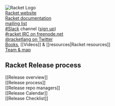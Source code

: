 ![Racket Logo](https://racket-lang.org/logo-and-text-1-2.png)  
[Racket website](http://racket-lang.org)  
[Racket documentation](http://docs.racket-lang.org)  
[mailing list](https://lists.racket-lang.org)  
[#Slack](https://racket.slack.com/) channel ([sign up](http://racket-slack.herokuapp.com/))  
[#racket IRC on freenode.net](https://botbot.me/freenode/racket/)  
[@racketlang on Twitter](https://twitter.com/racketlang)  
[Books](https://racket-lang.org/books.html), [[Videos]] & [[resources|Racket resources]]  
[Team & map](http://www.racket-lang.org/team.html)  
## Racket Release process
[[Release overview]]  
[[Release process]]  
[[Release repo managers]]  
[[Release Calendar]]  
[[Release Checklist]]  
